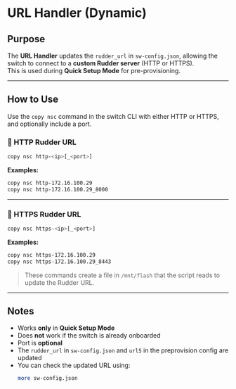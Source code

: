 # URL Handler (Dynamic)

## Purpose  
The **URL Handler** updates the `rudder_url` in `sw-config.json`, allowing the switch to connect to a **custom Rudder server** (HTTP or HTTPS).  
This is used during **Quick Setup Mode** for pre-provisioning.

---

## How to Use  

Use the `copy nsc` command in the switch CLI with either HTTP or HTTPS, and optionally include a port.

### 🔸 HTTP Rudder URL
```sh
copy nsc http-<ip>[_<port>]
```

**Examples:**
```sh
copy nsc http-172.16.100.29
copy nsc http-172.16.100.29_8000
```

---

### 🔸 HTTPS Rudder URL
```sh
copy nsc https-<ip>[_<port>]
```

**Examples:**
```sh
copy nsc https-172.16.100.29
copy nsc https-172.16.100.29_8443
```

> These commands create a file in `/mnt/flash` that the script reads to update the Rudder URL.

---

## Notes

- Works **only** in **Quick Setup Mode**
- Does **not** work if the switch is already onboarded
- Port is **optional**  
- The `rudder_url` in `sw-config.json` and `url5` in the preprovision config are updated
- You can check the updated URL using:
  ```sh
  more sw-config.json
  ```
